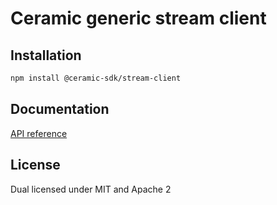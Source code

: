 # Ceramic generic stream client

## Installation

```sh
npm install @ceramic-sdk/stream-client
```

## Documentation

[API reference](https://github.com/ceramicstudio/ceramic-sdk/tree/main/docs/@ceramic-sdk/stream-client)

## License

Dual licensed under MIT and Apache 2
